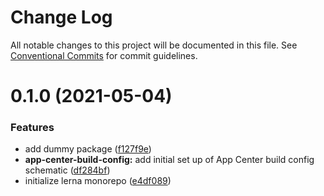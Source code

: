 # Change Log

All notable changes to this project will be documented in this file.
See [Conventional Commits](https://conventionalcommits.org) for commit guidelines.

# 0.1.0 (2021-05-04)


### Features

* add dummy package ([f127f9e](https://github.com/boosten/lerna-demo/commit/f127f9ea7efa68df6599d9da807f44970c51851b))
* **app-center-build-config:** add initial set up of App Center build config schematic ([df284bf](https://github.com/boosten/lerna-demo/commit/df284bfecb1f8babd61b77c7b447ab7dccc3b950))
* initialize lerna monorepo ([e4df089](https://github.com/boosten/lerna-demo/commit/e4df089349b6fabe6ca0816e4244b06bbedd5a7b))
